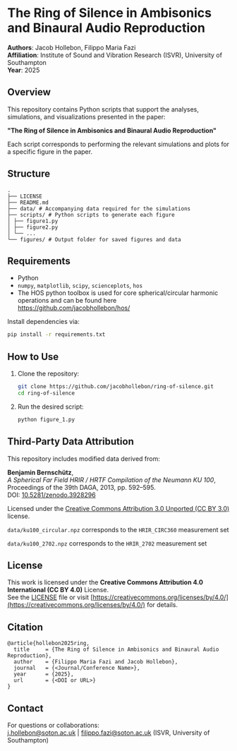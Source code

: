 # The Ring of Silence in Ambisonics and Binaural Audio Reproduction

**Authors**: Jacob Hollebon, Filippo Maria Fazi  
**Affiliation**: Institute of Sound and Vibration Research (ISVR), University of Southampton  
**Year**: 2025

## Overview

This repository contains Python scripts that support the analyses, simulations, and visualizations presented in the paper:

**"The Ring of Silence in Ambisonics and Binaural Audio Reproduction"**

Each script corresponds to performing the relevant simulations and plots for a specific figure in the paper. 

## Structure

```
.
├── LICENSE
├── README.md
├── data/ # Accompanying data required for the simulations
├── scripts/ # Python scripts to generate each figure
│ ├── figure1.py
│ ├── figure2.py
│ └── ...
└── figures/ # Output folder for saved figures and data

```

## Requirements

- Python
- `numpy`, `matplotlib`, `scipy`, `scienceplots`, `hos`
- The HOS python toolbox is used for core spherical/circular harmonic operations and can be found here https://github.com/jacobhollebon/hos/

Install dependencies via:

```bash
pip install -r requirements.txt
```

## How to Use

1. Clone the repository:
   ```bash
   git clone https://github.com/jacobhollebon/ring-of-silence.git
   cd ring-of-silence
   ```

2. Run the desired script:
   ```bash
   python figure_1.py
   ```

## Third-Party Data Attribution

This repository includes modified data derived from:

**Benjamin Bernschütz**,  
*A Spherical Far Field HRIR / HRTF Compilation of the Neumann KU 100*,  
Proceedings of the 39th DAGA, 2013, pp. 592–595.  
DOI: [10.5281/zenodo.3928296](https://doi.org/10.5281/zenodo.3928296)

Licensed under the [Creative Commons Attribution 3.0 Unported (CC BY 3.0)](https://creativecommons.org/licenses/by/3.0/) license.

`data/ku100_circular.npz` corresponds to the `HRIR_CIRC360` measurement set

`data/ku100_2702.npz` corresponds to the `HRIR_2702` measurement set


## License

This work is licensed under the **Creative Commons Attribution 4.0 International (CC BY 4.0)** License.  
See the [LICENSE](./LICENSE) file or visit [https://creativecommons.org/licenses/by/4.0/](https://creativecommons.org/licenses/by/4.0/) for details.


## Citation

```
@article{hollebon2025ring,
  title     = {The Ring of Silence in Ambisonics and Binaural Audio Reproduction},
  author    = {Filippo Maria Fazi and Jacob Hollebon},
  journal   = {<Journal/Conference Name>},
  year      = {2025},
  url       = {<DOI or URL>}
}
```

## Contact

For questions or collaborations:  
j.hollebon@soton.ac.uk | filippo.fazi@soton.ac.uk 
(ISVR, University of Southampton)
